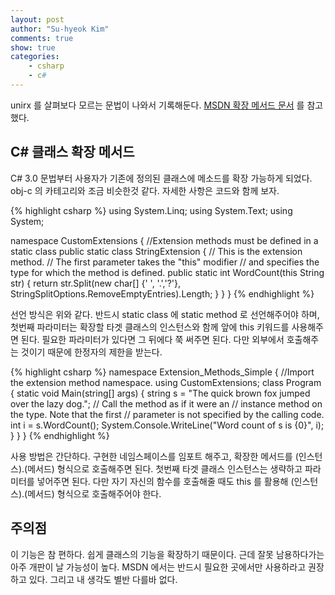 ```yaml
---
layout: post
author: "Su-hyeok Kim"
comments: true
show: true
categories:
    - csharp
    - c#
---
```


unirx 를 살펴보다 모르는 문법이 나와서 기록해둔다. [MSDN 확장 메서드 문서](https://msdn.microsoft.com/ko-kr/library/bb383977.aspx) 를 참고했다.

## C# 클래스 확장 메서드

C# 3.0 문법부터 사용자가 기존에 정의된 클래스에 메소드를 확장 가능하게 되었다. obj-c 의 카테고리와 조금 비슷한것 같다. 자세한 사항은 코드와 함께 보자.

{% highlight csharp %}
using System.Linq;
using System.Text;
using System;

namespace CustomExtensions
{
    //Extension methods must be defined in a static class
    public static class StringExtension
       {
        // This is the extension method.
        // The first parameter takes the "this" modifier
        // and specifies the type for which the method is defined.
        public static int WordCount(this String str)
        {
            return str.Split(new char[] {' ', '.','?'}, StringSplitOptions.RemoveEmptyEntries).Length;
        }
    }
}
{% endhighlight %}

선언 방식은 위와 같다. 반드시 static class 에 static method 로 선언해주어야 하며, 첫번째 파라미터는 확장할 타겟 클래스의 인스턴스와 함께 앞에 this 키워드를 사용해주면 된다. 필요한 파라미터가 있다면 그 뒤에다 쭉 써주면 된다. 다만 외부에서 호출해주는 것이기 때문에 한정자의 제한을 받는다.

{% highlight csharp %}
namespace Extension_Methods_Simple
{
    //Import the extension method namespace.
    using CustomExtensions;
    class Program
    {
        static void Main(string[] args)
        {
            string s = "The quick brown fox jumped over the lazy dog.";
            //  Call the method as if it were an
            //  instance method on the type. Note that the first
            //  parameter is not specified by the calling code.
            int i = s.WordCount();
            System.Console.WriteLine("Word count of s is {0}", i);
        }
    }
}
{% endhighlight %}

사용 방법은 간단하다. 구현한 네임스페이스를 임포트 해주고, 확장한 메서드를 (인스턴스).(메서드) 형식으로 호출해주면 된다. 첫번째 타겟 클래스 인스턴스는 생략하고 파라미터를 넣어주면 된다. 다만 자기 자신의 함수를 호출해줄 때도 this 를 활용해 (인스턴스).(메서드) 형식으로 호출해주어야 한다.

## 주의점

이 기능은 참 편하다. 쉽게 클래스의 기능을 확장하기 때문이다. 근데 잘못 남용하다가는 아주 개판이 날 가능성이 높다. MSDN 에서는 반드시 필요한 곳에서만 사용하라고 권장하고 있다. 그리고 내 생각도 별반 다를바 없다.
